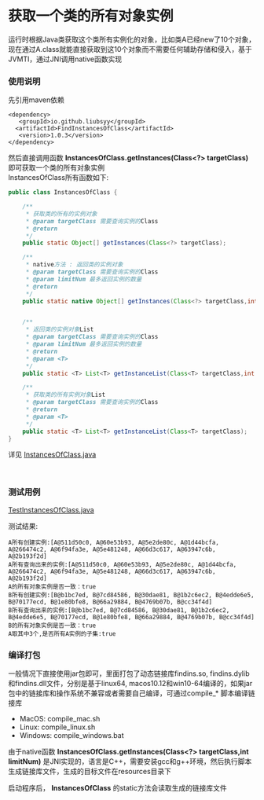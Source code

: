 # 获取一个类的所有对象实例

运行时根据Java类获取这个类所有实例化的对象，比如类A已经new了10个对象，现在通过A.class就能直接获取到这10个对象而不需要任何辅助存储和侵入，基于JVMTI，通过JNI调用native函数实现<br>

### 使用说明
先引用maven依赖
```
<dependency>
   <groupId>io.github.liubsyy</groupId>
  <artifactId>FindInstancesOfClass</artifactId>
   <version>1.0.3</version>
</dependency>
```

然后直接调用函数 **InstancesOfClass.getInstances(Class<?> targetClass)** 即可获取一个类的所有对象实例
<br>InstancesOfClass所有函数如下:
```java
public class InstancesOfClass {

    /**
     * 获取类的所有的实例对象
     * @param targetClass 需要查询实例的Class
     * @return
     */
    public static Object[] getInstances(Class<?> targetClass);

    /**
     * native方法 : 返回类的实例对象
     * @param targetClass 需要查询实例的Class
     * @param limitNum 最多返回实例的数量
     * @return
     */
    public static native Object[] getInstances(Class<?> targetClass,int limitNum);


    /**
     * 返回类的实例对象List
     * @param targetClass 需要查询实例的Class
     * @param limitNum 最多返回实例的数量
     * @return
     * @param <T>
     */
    public static <T> List<T> getInstanceList(Class<T> targetClass,int limitNum);

    /**
     * 获取类的所有实例对象List
     * @param targetClass 需要查询实例的Class
     * @return
     * @param <T>
     */
    public static <T> List<T> getInstanceList(Class<T> targetClass);
}

```

详见 [InstancesOfClass.java](./src/main/java/com/liubs/findinstances/jvmti/InstancesOfClass.java)

<br>



### 测试用例
[TestInstancesOfClass.java](./src/test/java/TestInstancesOfClass.java)

测试结果: 
```
A所有创建实例:[A@511d50c0, A@60e53b93, A@5e2de80c, A@1d44bcfa, A@266474c2, A@6f94fa3e, A@5e481248, A@66d3c617, A@63947c6b, A@2b193f2d]
A所有查询出来的实例:[A@511d50c0, A@60e53b93, A@5e2de80c, A@1d44bcfa, A@266474c2, A@6f94fa3e, A@5e481248, A@66d3c617, A@63947c6b, A@2b193f2d]
A的所有对象实例是否一致：true
B所有创建实例:[B@b1bc7ed, B@7cd84586, B@30dae81, B@1b2c6ec2, B@4edde6e5, B@70177ecd, B@1e80bfe8, B@66a29884, B@4769b07b, B@cc34f4d]
B所有查询出来的实例:[B@b1bc7ed, B@7cd84586, B@30dae81, B@1b2c6ec2, B@4edde6e5, B@70177ecd, B@1e80bfe8, B@66a29884, B@4769b07b, B@cc34f4d]
B的所有对象实例是否一致：true
A取其中3个,是否所有A实例的子集:true 
```


### 编译打包
一般情况下直接使用jar包即可，里面打包了动态链接库findins.so, findins.dylib和findins.dll文件，分别是基于linux64, macos10.12和win10-64编译的，如果jar包中的链接库和操作系统不兼容或者需要自己编译，可通过compile_* 脚本编译链接库
- MacOS: compile_mac.sh
- Linux: compile_linux.sh
- Windows: compile_windows.bat

由于native函数 **InstancesOfClass.getInstances(Class<?> targetClass,int limitNum)**  是JNI实现的，语言是C++，需要安装gcc和g++环境，然后执行脚本生成链接库文件，生成的目标文件在resources目录下
<br>

启动程序后， **InstancesOfClass** 的static方法会读取生成的链接库文件<br>


